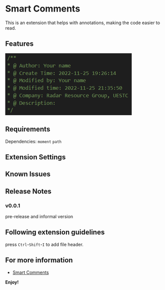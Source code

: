 # Smart Comments

This is an extension that helps with annotations, making the code easier to read.

## Features

![feature X](images/feature.png)

## Requirements
Dependencies:
`moment`
`path`

## Extension Settings

## Known Issues

## Release Notes

### v0.0.1

pre-release and informal version

## Following extension guidelines

press `Ctrl`-`Shift`-`I` to add file header.

## For more information

* [Smart Comments](https://github.com/hellocaoziyi/smart-comments.git)

**Enjoy!**
